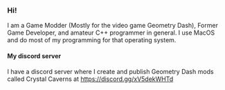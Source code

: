 ### Hi!

I am a Game Modder (Mostly for the video game Geometry Dash), Former Game Developer, and amateur C++ programmer in general. I use MacOS and do most of my programming for that operating system.

#### My discord server

I have a discord server where I create and publish Geometry Dash mods called Crystal Caverns at https://discord.gg/xV5dekWHTd
